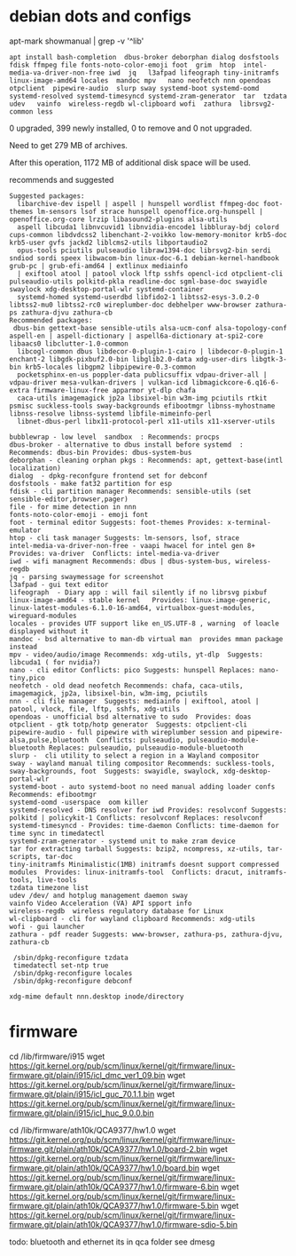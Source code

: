 
# debian dots and configs

apt-mark showmanual | grep -v '^lib'

```
apt install bash-completion  dbus-broker deborphan dialog dosfstools fdisk ffmpeg file fonts-noto-color-emoji foot  grim  htop  intel-media-va-driver-non-free iwd  jq   l3afpad lifeograph tiny-initramfs linux-image-amd64 locales  mandoc mpv   nano neofetch nnn opendoas otpclient  pipewire-audio  slurp sway systemd-boot systemd-oomd systemd-resolved systemd-timesyncd systemd-zram-generator  tar  tzdata  udev   vainfo  wireless-regdb wl-clipboard wofi  zathura  librsvg2-common less
```

0 upgraded, 399 newly installed, 0 to remove and 0 not upgraded.

Need to get 279 MB of archives.

After this operation, 1172 MB of additional disk space will be used.


recommends and suggested 
```
Suggested packages:
  libarchive-dev ispell | aspell | hunspell wordlist ffmpeg-doc foot-themes lm-sensors lsof strace hunspell openoffice.org-hunspell | openoffice.org-core lrzip libasound2-plugins alsa-utils
  aspell libcuda1 libnvcuvid1 libnvidia-encode1 libbluray-bdj colord cups-common libdvdcss2 libenchant-2-voikko low-memory-monitor krb5-doc krb5-user gvfs jackd2 liblcms2-utils libportaudio2
  opus-tools pciutils pulseaudio libraw1394-doc librsvg2-bin serdi sndiod sordi speex libwacom-bin linux-doc-6.1 debian-kernel-handbook grub-pc | grub-efi-amd64 | extlinux mediainfo
  | exiftool atool | patool vlock lftp sshfs opencl-icd otpclient-cli pulseaudio-utils polkitd-pkla readline-doc sgml-base-doc swayidle swaylock xdg-desktop-portal-wlr systemd-container
  systemd-homed systemd-userdbd libfido2-1 libtss2-esys-3.0.2-0 libtss2-mu0 libtss2-rc0 wireplumber-doc debhelper www-browser zathura-ps zathura-djvu zathura-cb
Recommended packages:
 dbus-bin gettext-base sensible-utils alsa-ucm-conf alsa-topology-conf aspell-en | aspell-dictionary | aspell6a-dictionary at-spi2-core libaacs0 libclutter-1.0-common
  libcogl-common dbus libdecor-0-plugin-1-cairo | libdecor-0-plugin-1 enchant-2 libgdk-pixbuf2.0-bin libglib2.0-data xdg-user-dirs libgtk-3-bin krb5-locales libgpm2 libpipewire-0.3-common
  pocketsphinx-en-us poppler-data publicsuffix vdpau-driver-all | vdpau-driver mesa-vulkan-drivers | vulkan-icd libmagickcore-6.q16-6-extra firmware-linux-free apparmor yt-dlp chafa
  caca-utils imagemagick jp2a libsixel-bin w3m-img pciutils rtkit psmisc suckless-tools sway-backgrounds efibootmgr libnss-myhostname libnss-resolve libnss-systemd libfile-mimeinfo-perl
  libnet-dbus-perl libx11-protocol-perl x11-utils x11-xserver-utils

```

```
bubblewrap - low level  sandbox  : Recommends: procps  
dbus-broker - alternative to dbus install before systemd  :  Recommends: dbus-bin Provides: dbus-system-bus   
deborphan - cleaning orphan pkgs : Recommends: apt, gettext-base(intl localization)  
dialog  - dpkg-reconfgure frontend set for debconf  
dosfstools - make fat32 partition for esp  
fdisk - cli partition manager Recommends: sensible-utils (set sensible-editor,browser,pager)  
file - for mime detection in nnn  
fonts-noto-color-emoji - emoji font  
foot - terminal editor Suggests: foot-themes Provides: x-terminal-emulator    
htop - cli task manager Suggests: lm-sensors, lsof, strace  
intel-media-va-driver-non-free - vaapi hwacel for intel gen 8+   Provides: va-driver  Conflicts: intel-media-va-driver  
iwd - wifi managment Recommends: dbus | dbus-system-bus, wireless-regdb  
jq - parsing swaymessage for screenshot   
l3afpad - gui text editor   
lifeograph  - Diary app : will fail silently if no librsvg pixbuf  
linux-image-amd64 - stable kernel   Provides: linux-image-generic, linux-latest-modules-6.1.0-16-amd64, virtualbox-guest-modules, wireguard-modules   
locales - provides UTF support like en_US.UTF-8 , warning  of loacle displayed without it   
mandoc - bsd alternative to man-db virtual man  provides mman package instead  
mpv - video/audio/image Recommends: xdg-utils, yt-dlp  Suggests: libcuda1 ( for nvidia?)  
nano - cli editor Conflicts: pico Suggests: hunspell Replaces: nano-tiny,pico   
neofetch - old dead neofetch Recommends: chafa, caca-utils, imagemagick, jp2a, libsixel-bin, w3m-img, pciutils   
nnn - cli file manager  Suggests: mediainfo | exiftool, atool | patool, vlock, file, lftp, sshfs, xdg-utils  
opendoas - unofficial bsd alternative to sudo  Provides: doas  
otpclient - gtk totp/hotp generator  Suggests: otpclient-cli   
pipewire-audio - full pipewire with wireplumber session and pipewire-alsa,pulse,bluetooth  Conflicts: pulseaudio, pulseaudio-module-bluetooth Replaces: pulseaudio, pulseaudio-module-bluetooth  
slurp -  cli utility to select a region in a Wayland compositor  
sway - wayland manual tiling compositor Recommends: suckless-tools, sway-backgrounds, foot  Suggests: swayidle, swaylock, xdg-desktop-portal-wlr  
systemd-boot - auto systemd-boot no need manual adding loader confs Recommends: efibootmgr    
systemd-oomd -userspace  oom killer   
systemd-resolved - DNS resolver for iwd Provides: resolvconf Suggests: polkitd | policykit-1 Conflicts: resolvconf Replaces: resolvconf  
systemd-timesyncd - Provides: time-daemon Conflicts: time-daemon for time sync in timedatectl  
systemd-zram-generator - systemd unit to make zram device  
tar for extracting tarball Suggests: bzip2, ncompress, xz-utils, tar-scripts, tar-doc  
tiny-initramfs Minimalistic(1MB) initramfs doesnt support compressed modules  Provides: linux-initramfs-tool  Conflicts: dracut, initramfs-tools, live-tools  
tzdata timezone list  
udev /dev/ and hotplug management daemon sway   
vainfo Video Acceleration (VA) API spport info  
wireless-regdb  wireless regulatory database for Linux  
wl-clipboard - cli for wayland clipboard Recommends: xdg-utils  
wofi - gui launcher   
zathura - pdf reader Suggests: www-browser, zathura-ps, zathura-djvu, zathura-cb   
```
 
 


```
 /sbin/dpkg-reconfigure tzdata
 timedatectl set-ntp true
 /sbin/dpkg-reconfigure locales
 /sbin/dpkg-reconfigure debconf

```


```
xdg-mime default nnn.desktop inode/directory
``` 


# firmware 
cd /lib/firmware/i915
wget https://git.kernel.org/pub/scm/linux/kernel/git/firmware/linux-firmware.git/plain/i915/icl_dmc_ver1_09.bin
wget https://git.kernel.org/pub/scm/linux/kernel/git/firmware/linux-firmware.git/plain/i915/icl_guc_70.1.1.bin
wget https://git.kernel.org/pub/scm/linux/kernel/git/firmware/linux-firmware.git/plain/i915/icl_huc_9.0.0.bin

cd /lib/firmware/ath10k/QCA9377/hw1.0
wget https://git.kernel.org/pub/scm/linux/kernel/git/firmware/linux-firmware.git/plain/ath10k/QCA9377/hw1.0/board-2.bin
wget https://git.kernel.org/pub/scm/linux/kernel/git/firmware/linux-firmware.git/plain/ath10k/QCA9377/hw1.0/board.bin
wget https://git.kernel.org/pub/scm/linux/kernel/git/firmware/linux-firmware.git/plain/ath10k/QCA9377/hw1.0/firmware-6.bin
wget https://git.kernel.org/pub/scm/linux/kernel/git/firmware/linux-firmware.git/plain/ath10k/QCA9377/hw1.0/firmware-5.bin
wget https://git.kernel.org/pub/scm/linux/kernel/git/firmware/linux-firmware.git/plain/ath10k/QCA9377/hw1.0/firmware-sdio-5.bin

todo: bluetooth and ethernet its in qca folder see dmesg






